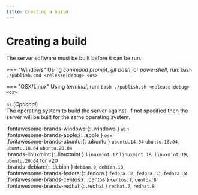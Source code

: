 ```yaml
---
title: Creating a build
---
```


# Creating a build

The server software must be built before it can be run.

=== "Windows"
    Using _command prompt_, _git bash_, or _powershell_, run:
    ```bash
    ./publish.cmd <release|debug> <os>
    ```

=== "OSX/Linux"
    Using _terminal_, run:
    ```bash
    ./publish.sh <release|debug> <os>
    ```
<br><br>
`os` (_Optional_)<br>
The operating system to build the server against. If not specified then the server will be built for the same operating system.

:fontawesome-brands-windows:{: .windows } `win`<br>
:fontawesome-brands-apple:{: .apple } `osx`<br>
:fontawesome-brands-ubuntu:{: .ubuntu } `ubuntu.14.04` `ubuntu.16.04`, `ubuntu.18.04` `ubuntu.20.04`<br>
:brands-linuxmint:{: .linuxmint } `linuxmint.17` `linuxmint.18`, `linuxmint.19`, `ubuntu.20.04` for v20<br>
:brands-debian:{: .debian } `debian.9`, `debian.10`<br>
:fontawesome-brands-fedora:{: .fedora } `fedora.32`, `fedora.33`, `fedora.34`<br>
:fontawesome-brands-centos:{: .centos } `centos.7`, `centos.8`<br>
:fontawesome-brands-redhat:{: .redhat } `redhat.7`, `redhat.8`
